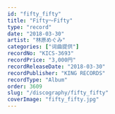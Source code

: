 ```yaml
---
id: "fifty_fifty"
title: "Fifty～Fifty"
type: "record"
date: "2018-03-30"
artist: "林原めぐみ"
categories: ["词曲提供"]
recordNo: "KICS-3693"
recordPrice: "3,000円"
recordReleaseDate: "2018-03-30"
recordPublisher: "KING RECORDS"
recordType: "Album"
order: 3609
slug: "/discography/fifty_fifty"
coverImage: "fifty_fifty.jpg"
---
```



